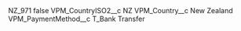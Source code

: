 <?xml version="1.0" encoding="UTF-8"?>
<CustomMetadata xmlns="http://soap.sforce.com/2006/04/metadata" xmlns:xsi="http://www.w3.org/2001/XMLSchema-instance" xmlns:xsd="http://www.w3.org/2001/XMLSchema">
    <label>NZ_971</label>
    <protected>false</protected>
    <values>
        <field>VPM_CountryISO2__c</field>
        <value xsi:type="xsd:string">NZ</value>
    </values>
    <values>
        <field>VPM_Country__c</field>
        <value xsi:type="xsd:string">New Zealand</value>
    </values>
    <values>
        <field>VPM_PaymentMethod__c</field>
        <value xsi:type="xsd:string">T_Bank Transfer</value>
    </values>
</CustomMetadata>
